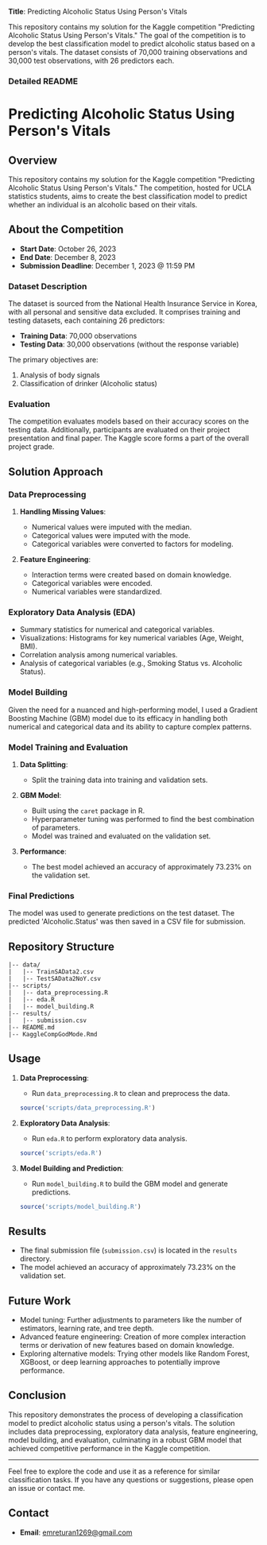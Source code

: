 **Title**: Predicting Alcoholic Status Using Person's Vitals

This repository contains my solution for the Kaggle competition "Predicting Alcoholic Status Using Person's Vitals." The goal of the competition is to develop the best classification model to predict alcoholic status based on a person's vitals. The dataset consists of 70,000 training observations and 30,000 test observations, with 26 predictors each.

### Detailed README

# Predicting Alcoholic Status Using Person's Vitals

## Overview

This repository contains my solution for the Kaggle competition "Predicting Alcoholic Status Using Person's Vitals." The competition, hosted for UCLA statistics students, aims to create the best classification model to predict whether an individual is an alcoholic based on their vitals.

## About the Competition

- **Start Date**: October 26, 2023
- **End Date**: December 8, 2023
- **Submission Deadline**: December 1, 2023 @ 11:59 PM

### Dataset Description

The dataset is sourced from the National Health Insurance Service in Korea, with all personal and sensitive data excluded. It comprises training and testing datasets, each containing 26 predictors:

- **Training Data**: 70,000 observations
- **Testing Data**: 30,000 observations (without the response variable)

The primary objectives are:
1. Analysis of body signals
2. Classification of drinker (Alcoholic status)

### Evaluation

The competition evaluates models based on their accuracy scores on the testing data. Additionally, participants are evaluated on their project presentation and final paper. The Kaggle score forms a part of the overall project grade.

## Solution Approach

### Data Preprocessing

1. **Handling Missing Values**:
    - Numerical values were imputed with the median.
    - Categorical values were imputed with the mode.
    - Categorical variables were converted to factors for modeling.

2. **Feature Engineering**:
    - Interaction terms were created based on domain knowledge.
    - Categorical variables were encoded.
    - Numerical variables were standardized.

### Exploratory Data Analysis (EDA)

- Summary statistics for numerical and categorical variables.
- Visualizations: Histograms for key numerical variables (Age, Weight, BMI).
- Correlation analysis among numerical variables.
- Analysis of categorical variables (e.g., Smoking Status vs. Alcoholic Status).

### Model Building

Given the need for a nuanced and high-performing model, I used a Gradient Boosting Machine (GBM) model due to its efficacy in handling both numerical and categorical data and its ability to capture complex patterns.

### Model Training and Evaluation

1. **Data Splitting**:
    - Split the training data into training and validation sets.

2. **GBM Model**:
    - Built using the `caret` package in R.
    - Hyperparameter tuning was performed to find the best combination of parameters.
    - Model was trained and evaluated on the validation set.

3. **Performance**:
    - The best model achieved an accuracy of approximately 73.23% on the validation set.

### Final Predictions

The model was used to generate predictions on the test dataset. The predicted 'Alcoholic.Status' was then saved in a CSV file for submission.

## Repository Structure

```
|-- data/
|   |-- TrainSAData2.csv
|   |-- TestSAData2NoY.csv
|-- scripts/
|   |-- data_preprocessing.R
|   |-- eda.R
|   |-- model_building.R
|-- results/
|   |-- submission.csv
|-- README.md
|-- KaggleCompGodMode.Rmd
```

## Usage

1. **Data Preprocessing**:
    - Run `data_preprocessing.R` to clean and preprocess the data.
    
    ```R
    source('scripts/data_preprocessing.R')
    ```

2. **Exploratory Data Analysis**:
    - Run `eda.R` to perform exploratory data analysis.
    
    ```R
    source('scripts/eda.R')
    ```

3. **Model Building and Prediction**:
    - Run `model_building.R` to build the GBM model and generate predictions.
    
    ```R
    source('scripts/model_building.R')
    ```

## Results

- The final submission file (`submission.csv`) is located in the `results` directory.
- The model achieved an accuracy of approximately 73.23% on the validation set.

## Future Work

- Model tuning: Further adjustments to parameters like the number of estimators, learning rate, and tree depth.
- Advanced feature engineering: Creation of more complex interaction terms or derivation of new features based on domain knowledge.
- Exploring alternative models: Trying other models like Random Forest, XGBoost, or deep learning approaches to potentially improve performance.

## Conclusion

This repository demonstrates the process of developing a classification model to predict alcoholic status using a person's vitals. The solution includes data preprocessing, exploratory data analysis, feature engineering, model building, and evaluation, culminating in a robust GBM model that achieved competitive performance in the Kaggle competition.

---

Feel free to explore the code and use it as a reference for similar classification tasks. If you have any questions or suggestions, please open an issue or contact me.

## Contact

- **Email**: emreturan1269@gmail.com
